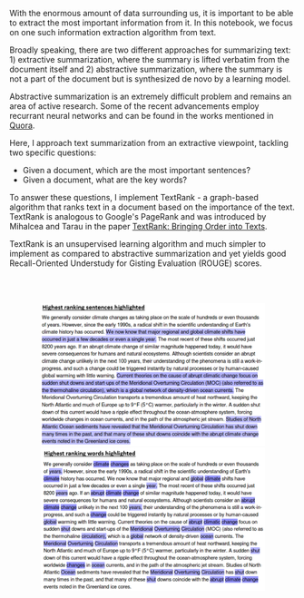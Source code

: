 With the enormous amount of data surrounding us, it is important to be able to extract the most important information from it. In this notebook, we focus on one such information extraction algorithm from text. 

Broadly speaking, there are two different approaches for summarizing text: 1) extractive summarization, where the summary is lifted verbatim from the document itself and 2) abstractive summarization, where the summary is not a part of the document but is synthesized de novo by a learning model. 

Abstractive summarization is an extremely difficult problem and remains an area of active research. Some of the recent advancements employ recurrant neural networks and can be found in the works mentioned in [Quora](https://www.quora.com/Has-Deep-Learning-been-applied-to-automatic-text-summarization-successfully).

Here, I approach text summarization from an extractive viewpoint, tackling two specific questions: 
   * Given a document, which are the most important sentences?   
   * Given a document, what are the key words?  

To answer these questions, I implement TextRank - a graph-based algorithm that ranks text in a document based on the importance of the text. TextRank is analogous to Google's PageRank and was introduced by Mihalcea and Tarau in the paper [TextRank: Bringing Order into Texts](https://web.eecs.umich.edu/~mihalcea/papers/mihalcea.emnlp04.pdf).

TextRank is an unsupervised learning algorithm and much simpler to implement as compared to abstractive summarization and yet yields good Recall-Oriented Understudy for Gisting Evaluation (ROUGE) scores.

<br></br>

<p align="center">
  <img src="https://github.com/spookyQubit/TextRank/blob/master/images/Sentences_2.PNG" width="395"/>
  <img src="https://github.com/spookyQubit/TextRank/blob/master/images/Keywords_2.PNG" width="395"/>
</p>


